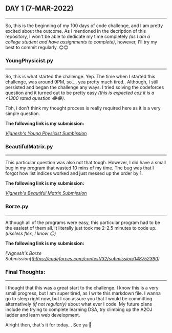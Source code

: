 ## **DAY 1 (7-MAR-2022)**
---
So, this is the beginning of my 100 days of code challenge, and I am pretty excited about
the outcome. As I mentioned in the decription of this repository, I won't be able to dedicate
my time completely *(as I am a college student and have assignments to complete)*, however, I'll
try my best to commit regularly. 😊😊

### **YoungPhysicist.py**
---
So, this is what started the challenge. Yep.
The time when I started this challenge, was around 9PM, so..., yea pretty much tired..
Although, I still persisted and began the challenge any ways. I tried solving the codeforces question
and it turned out to be pretty easy *(this is expected coz it is a <1300 rated question 😂😂)*.

Tbh, i don't think my thought process is really required here as it is a very simple question.

**The following link is my submission:**

*[Vignesh's Young Physicist Sumbission](https://codeforces.com/contest/69/submission/148750572)*

### **BeautifulMatrix.py**
---
This particular question was also not that tough. However, I did have a small bug in my program that wasted
10 mins of my time. The bug was that I forgot how list indices worked and just messed up the order by 1.

**The following link is my submission:**

*[Vignesh's Beautiful Matrix Submission](https://codeforces.com/contest/263/submission/148751052)*

### **Borze.py**
---
Although all of the programs were easy, this particular program had to be the easiest of them all.
It literally just took me 2-2.5 minutes to code up. *(useless flex, I know 😔)*

**The following link is my submission:**

*[Vignesh's Borze Submission[(https://codeforces.com/contest/32/submission/148752390)*


### **Final Thoughts:**
---
I thought that this was a great start to the challenge. I know this is a very small progress, but I am super tired, 
as I write this markdown file. I wanna go to sleep right now, but I can assure you that I would be committing 
alternatively *(if not regularly)* about what ever I code. My future plans include me trying to complete learning
DSA, try climbing up the A2OJ ladder and learn web development.

Alright then, that's it for today... See ya 👋

